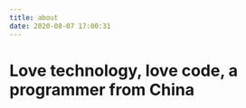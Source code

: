 ```yaml
---
title: about
date: 2020-08-07 17:00:31
---
```

# Love technology, love code, a programmer from China
